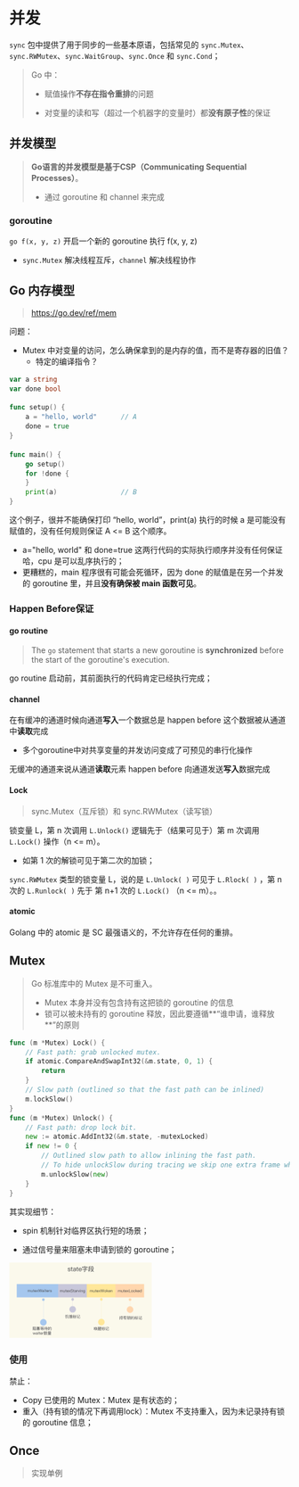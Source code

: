 # 并发

 `sync` 包中提供了用于同步的一些基本原语，包括常见的 `sync.Mutex`、`sync.RWMutex`、`sync.WaitGroup`、`sync.Once` 和 `sync.Cond`；
> Go 中：
>
> - 赋值操作**不存在指令重排**的问题
>
> - 对变量的读和写（超过一个机器字的变量时）都**没有原子性**的保证

## 并发模型

> **Go语言的并发模型是基于CSP（Communicating Sequential Processes）**。
>
> - 通过 goroutine 和 channel 来完成

### goroutine

`go f(x, y, z)` 开启一个新的 goroutine 执行 f(x, y, z)

- `sync.Mutex` 解决线程互斥，`channel` 解决线程协作

## Go 内存模型

> https://go.dev/ref/mem

问题：

- Mutex 中对变量的访问，怎么确保拿到的是内存的值，而不是寄存器的旧值？
  - 特定的编译指令？


```go
var a string
var done bool

func setup() {
    a = "hello, world"      // A
    done = true
}

func main() {
    go setup()
    for !done {
    }
    print(a)                // B
}
```

这个例子，很并不能确保打印 “hello, world”，print(a) 执行的时候 a 是可能没有赋值的，没有任何规则保证 A <= B 这个顺序。

- a="hello, world" 和 done=true 这两行代码的实际执行顺序并没有任何保证哈，cpu 是可以乱序执行的；
- 更糟糕的，main 程序很有可能会死循环，因为 done 的赋值是在另一个并发的 goroutine 里，并且**没有确保被 main 函数可见**。



### Happen Before保证

#### go routine

> The `go` statement that starts a new goroutine is **synchronized** before the start of the goroutine's execution.

go routine 启动前，其前面执行的代码肯定已经执行完成；

#### channel

在有缓冲的通道时候向通道**写入**一个数据总是 happen before 这个数据被从通道中**读取**完成

- 多个goroutine中对共享变量的并发访问变成了可预见的串行化操作

无缓冲的通道来说从通道**读取**元素 happen before 向通道发送**写入**数据完成



#### Lock

>  sync.Mutex（互斥锁）和 sync.RWMutex（读写锁）

锁变量 L，第 n 次调用 `L.Unlock()` 逻辑先于（结果可见于）第 m 次调用 `L.Lock()` 操作（n <= m）。

- 如第 1 次的解锁可见于第二次的加锁；

`sync.RWMutex` 类型的锁变量 L，说的是 `L.Unlock( )` 可见于 `L.Rlock( )` ，第 n 次的 `L.Runlock( )` 先于 第 n+1 次的 `L.Lock()` （n <= m）。。



#### atomic

Golang 中的 atomic 是 SC 最强语义的，不允许存在任何的重排。



## Mutex

> Go 标准库中的 Mutex 是不可重入。
>
> - Mutex 本身并没有包含持有这把锁的 goroutine 的信息
> - 锁可以被未持有的 goroutine 释放，因此要遵循**“谁申请，谁释放**”的原则

```go
func (m *Mutex) Lock() {
	// Fast path: grab unlocked mutex.
	if atomic.CompareAndSwapInt32(&m.state, 0, 1) {
		return
	}
	// Slow path (outlined so that the fast path can be inlined)
	m.lockSlow()
}
func (m *Mutex) Unlock() {
	// Fast path: drop lock bit.
	new := atomic.AddInt32(&m.state, -mutexLocked)
	if new != 0 {
		// Outlined slow path to allow inlining the fast path.
		// To hide unlockSlow during tracing we skip one extra frame when tracing GoUnblock.
		m.unlockSlow(new)
	}
}

```

其实现细节：

- spin 机制针对临界区执行短的场景；

- 通过信号量来阻塞未申请到锁的 goroutine；



<img src="pics/mutex_state_design.png" alt="img" style="zoom: 25%;" />



### 使用

禁止：

- Copy 已使用的 Mutex：Mutex 是有状态的；
- 重入（持有锁的情况下再调用lock）：Mutex 不支持重入，因为未记录持有锁的 goroutine 信息；



## Once

> 实现单例

